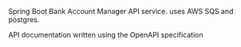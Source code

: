 Spring Boot Bank Account Manager API service. uses AWS SQS and postgres.

API documentation written using the OpenAPI specification
